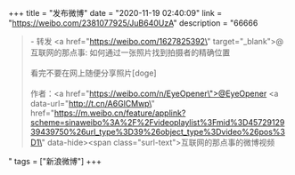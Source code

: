 +++
title = "发布微博"
date = "2020-11-19 02:40:09"
link = "https://weibo.com/2381077925/JuB640UzA"
description = "66666<br><blockquote> - 转发 <a href=\"https://weibo.com/1627825392\" target=\"_blank\">@互联网的那点事</a>: 如何通过一张照片找到拍摄者的精确位置<br><br>看完不要在网上随便分享照片[doge]<br><br>作者：<a href=\"https://weibo.com/n/EyeOpener\">@EyeOpener</a>  <a data-url=\"http://t.cn/A6GlCMwp\" href=\"https://m.weibo.cn/feature/applink?scheme=sinaweibo%3A%2F%2Fvideoplaylist%3Fmid%3D4572912939439750%26url_type%3D39%26object_type%3Dvideo%26pos%3D1\" data-hide><span class=\"surl-text\">互联网的那点事的微博视频</span></a> </blockquote>"
tags = ["新浪微博"]
+++
